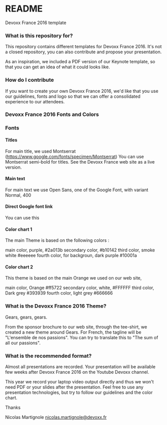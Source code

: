 # README #

Devoxx France 2016 template

### What is this repository for? ###

This repository contains different templates for Devoxx France 2016. It's not a closed repository, you can also contribute and propose your presentation.

As an inspiration, we included a PDF version of our Keynote template, so that you can get an idea of what it could looks like.

### How do I contribute ###

If you want to create your own Devoxx France 2016, we'd like that you use our guidelines, fonts and logo so that we can offer a consolidated experience to our attendees.

### Devoxx France 2016 Fonts and Colors

### Fonts

#### Titles

For main title, we used Montserrat (https://www.google.com/fonts/specimen/Montserrat) 
You can use Montserrat semi-bold for titles.
See the Devoxx France web site as a live version. 

#### Main text

For main text we use Open Sans, one of the Google Font, with variant Normal, 400

#### Direct Google font link

You can use this

<link href='https://fonts.googleapis.com/css?family=Montserrat:400,700|Open+Sans' rel='stylesheet' type='text/css'>

#### Color chart 1

The main Theme is based on the following colors :

main color, purple, #2a013b
secondary color, #b10142
third color, smoke white #eeeeee
fourth color, for backgroun, dark purple #10001a

#### Color chart 2

This theme is based on the main Orange we used on our web site, 

main color, Orange #ff5722
secondary color, white, #FFFFFF
third color, Dark grey #393939
fourth color, light grey #666666

### What is the Devoxx France 2016 Theme? ### 

Gears, gears, gears.

From the sponsor brochure to our web site, through the tee-shirt, we created a new theme around Gears. For French, the tagline will be "L'ensemble de nos passions". You can try to translate this to "The sum of all our passions".

### What is the recommended format? ### 

Almost all presentations are recorded. Your presentation will be available few weeks after Devoxx France 2016 on the Youtube Devoxx channel. 

This year we record your laptop video output directly and thus we won't need PDF or your slides after the presentation. Feel free to use any presentation technologies, but try to follow our guidelines and the color chart.

Thanks

Nicolas Martignole
nicolas.martignole@devoxx.fr






